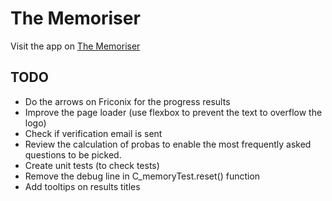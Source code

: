 # The Memoriser

Visit the app on [The Memoriser](https://memoriser.com)


## TODO

* Do the arrows on Friconix for the progress results
* Improve the page loader (use flexbox to prevent the text to overflow the logo)
* Check if verification email is sent
* Review the calculation of probas to enable the most frequently asked questions to be picked.
* Create unit tests (to check tests)
* Remove the debug line in C_memoryTest.reset() function
* Add tooltips on results titles